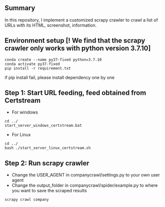 ## Summary

In this repository, I implement a customized scrapy crawler to crawl a list of
URLs with its HTML, screenshot, information.

## Environment setup [! We find that the scrapy crawler only works with python version 3.7.10]

```
conda create --name py37-fixed python=3.7.10
conda activate py37-fixed
pip install -r requirement.txt
```
if pip install fail, please install dependency one by one

## Step 1: Start URL feeding, feed obtained from Certstream

- For windows

```
cd ../
start_server_windows_certstream.bat
```

- For Linux

```
cd ../
bash ./start_server_linux_certstream.sh
```

## Step 2: Run scrapy crawler

- Change the USER_AGENT in companycrawl/settings.py to your own user agent
- Change the output_folder in companycrawl/spider/example.py to where you want
  to save the scraped results

```
scrapy crawl company
```

